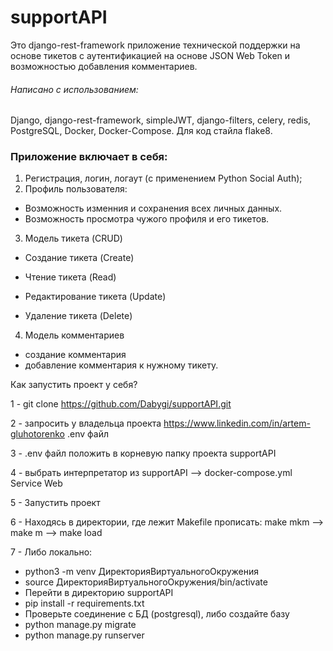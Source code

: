# supportAPI

Это django-rest-framework приложение технической поддержки на основе тикетов 
с аутентификацией на основе JSON Web Token и возможностью добавления комментариев.

###### Написано с использованием:

Django, django-rest-framework, simpleJWT, django-filters, celery, redis, PostgreSQL, Docker, Docker-Compose.
Для код стайла flake8.


### Приложение включает в себя:

1. Регистрация, логин, логаут (c применением Python Social Auth);
2. Профиль пользователя:
* Возможность изменния и сохранения всех личных данных.
* Возможность просмотра чужого профиля и его тикетов.

3. Модель тикета (CRUD)

* Создание тикета (Create)

* Чтение тикета (Read)

* Редактирование тикета (Update)

* Удаление тикета (Delete)

4. Модель комментариев

* создание комментария
* добавление комментария к нужному тикету.

Как запустить проект у себя?

1 - git clone https://github.com/Dabygi/supportAPI.git

2 - запросить у владельца проекта https://www.linkedin.com/in/artem-gluhotorenko .env файл

3 - .env файл положить в корневую папку проекта supportAPI

4 - выбрать интерпретатор из supportAPI --> docker-compose.yml  Service Web

5 - Запустить проект

6 - Находясь в директории, где лежит Makefile прописать:
make mkm --> make m  --> make load

7 - Либо локально:

  - python3 -m venv ДиректорияВиртуальногоОкружения
  - source ДиректорияВиртуальногоОкружения/bin/activate
  - Перейти в директорию supportAPI
  - pip install -r requirements.txt
  - Проверьте соединение с БД (postgresql), либо создайте базу
  - python manage.py migrate
  - python manage.py runserver

